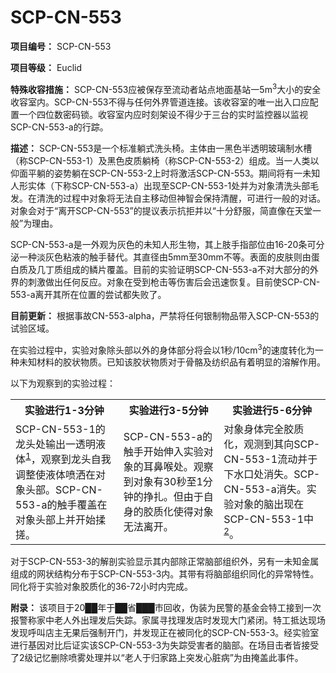 # SCP-CN-553

**项目编号：**  SCP-CN-553

**项目等级：** Euclid

**特殊收容措施：**  SCP-CN-553应被保存至流动者站点地面基站一5m<sup>3</sup>大小的安全收容室内。SCP-CN-553不得与任何外界管道连接。该收容室的唯一出入口应配置一个四位数密码锁。收容室内应时刻架设不得少于三台的实时监控器以监视SCP-CN-553-a的行踪。

**描述：**  SCP-CN-553是一个标准躺式洗头椅。主体由一黑色半透明玻璃制水槽（称SCP-CN-553-1）及黑色皮质躺椅（称SCP-CN-553-2）组成。当一人类以仰面平躺的姿势躺在SCP-CN-553-2上时将激活SCP-CN-553。期间将有一未知人形实体（下称SCP-CN-553-a）出现至SCP-CN-553-1处并为对象清洗头部毛发。在清洗的过程中对象将无法自主移动但神智会保持清醒，可进行一般的对话。对象会对于“离开SCP-CN-553”的提议表示抗拒并以“十分舒服，简直像在天堂一般”为理由。

SCP-CN-553-a是一外观为灰色的未知人形生物，其上肢手指部位由16-20条可分泌一种淡灰色粘液的触手替代。其直径由5mm至30mm不等。表面的皮肤则由蛋白质及几丁质组成的鳞片覆盖。目前的实验证明SCP-CN-553-a不对大部分的外界的刺激做出任何反应。对象在受到枪击等伤害后会迅速恢复。目前使SCP-CN-553-a离开其所在位置的尝试都失败了。

**目前更新：**  根据事故CN-553-alpha，严禁将任何银制物品带入SCP-CN-553的试验区域。

在实验过程中，实验对象除头部以外的身体部分将会以1秒/10cm<sup>3</sup>的速度转化为一种未知材料的胶状物质。已知该胶状物质对于骨骼及纺织品有着明显的溶解作用。

以下为观察到的实验过程：

<table class='wiki-content-table'>
 <tr>
  <th colspan='1' rowspan='1'>&#23454;&#39564;&#36827;&#34892;1-3&#20998;&#38047;</th>
  <th colspan='1' rowspan='1'>&#23454;&#39564;&#36827;&#34892;3-5&#20998;&#38047;</th>
  <th colspan='1' rowspan='1'>&#23454;&#39564;&#36827;&#34892;5-6&#20998;&#38047;</th>
 </tr>
 <tr>
  <td colspan='1' rowspan='1'>SCP-CN-553-1&#30340;&#40857;&#22836;&#22788;&#36755;&#20986;&#19968;&#36879;&#26126;&#28082;&#20307;<sup class='footnoteref'><a shape='rect' class='footnoteref' id='footnoteref-1' href='javascript:;' onclick='WIKIDOT.page.utils.scrollToReference(&apos;footnote-1&apos;)'>1</a></sup>&#65292;&#35266;&#23519;&#21040;&#40857;&#22836;&#33258;&#25105;&#35843;&#25972;&#20351;&#28082;&#20307;&#21943;&#27922;&#22312;&#23545;&#35937;&#22836;&#37096;&#12290;SCP-CN-553-a&#30340;&#35302;&#25163;&#35206;&#30422;&#22312;&#23545;&#35937;&#22836;&#37096;&#19978;&#24182;&#24320;&#22987;&#25545;&#25619;&#12290;</td>
  <td colspan='1' rowspan='1'>SCP-CN-553-a&#30340;&#35302;&#25163;&#24320;&#22987;&#20280;&#20837;&#23454;&#39564;&#23545;&#35937;&#30340;&#32819;&#40763;&#21897;&#22788;&#12290;&#35266;&#23519;&#21040;&#23545;&#35937;&#26377;30&#31186;&#33267;1&#20998;&#38047;&#30340;&#25379;&#25166;&#12290;&#20294;&#30001;&#20110;&#33258;&#36523;&#30340;&#33014;&#36136;&#21270;&#20351;&#24471;&#23545;&#35937;&#26080;&#27861;&#31163;&#24320;&#12290;</td>
  <td colspan='1' rowspan='1'>&#23545;&#35937;&#36523;&#20307;&#23436;&#20840;&#33014;&#36136;&#21270;&#65292;&#35266;&#27979;&#21040;&#20854;&#21521;SCP-CN-553-1&#27969;&#21160;&#24182;&#20110;&#19979;&#27700;&#21475;&#22788;&#28040;&#22833;&#12290;SCP-CN-553-a&#28040;&#22833;&#12290;&#23454;&#39564;&#23545;&#35937;&#30340;&#33041;&#20986;&#29616;&#22312;SCP-CN-553-1&#20013;<sup class='footnoteref'><a shape='rect' class='footnoteref' id='footnoteref-2' href='javascript:;' onclick='WIKIDOT.page.utils.scrollToReference(&apos;footnote-2&apos;)'>2</a></sup>&#12290;</td>
 </tr>
</table>
对于SCP-CN-553-3的解剖实验显示其内部除正常脑部组织外，另有一未知金属组成的网状结构分布于SCP-CN-553-3内。其带有将脑部组织同化的异常特性。同化将于实验对象胶质化的36-72小时内完成。


**附录：** 该项目于20██年于██省███市回收，伪装为民警的基金会特工接到一次报警称家中老人外出理发后失踪。家属寻找理发店时发现大门紧闭。特工抵达现场发现呼叫店主无果后强制开门，并发现正在被同化的SCP-CN-553-3。经实验室进行基因对比后证实该SCP-CN-553-3为失踪受害者的脑部。在场目击者皆接受了2级记忆删除喷雾处理并以“老人于归家路上突发心脏病”为由掩盖此事件。



